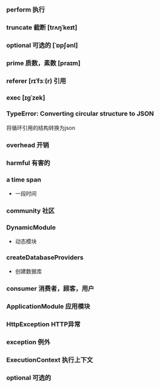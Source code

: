 ### perform  执行


### truncate 截断 [trʌŋˈkeɪt]

### optional 可选的 [ˈɒpʃənl]


### prime 质数，素数  [praɪm] 

### referer  [rɪˈfɜː(r)  引用


###  exec   [ɪɡˈzek]


### TypeError: Converting circular structure to JSON 
将循环引用的结构转换为json

### overhead 开销

### harmful 有害的

###  a time span
* 一段时间

### community  社区

### DynamicModule
 * 动态模块
### createDatabaseProviders 
 * 创建数据库

### consumer  消费者，顾客，用户

### ApplicationModule 应用模块

### HttpException HTTP异常

### exception 例外

### ExecutionContext 执行上下文

### optional 可选的


